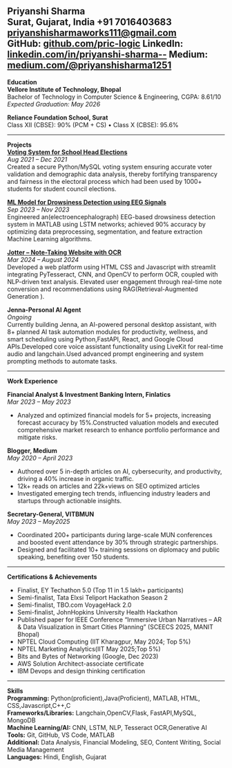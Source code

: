 **Priyanshi Sharma**  
 Surat, Gujarat, India   \+91 7016403683  [priyanshisharmaworks111@gmail.com](mailto:priyanshisharmaworks111@gmail.com)  
GitHub: [github.com/pric-logic](https://github.com/pric-logic)  LinkedIn: [linkedin.com/in/priyanshi-sharma--](https://www.linkedin.com/in/priyanshi-sharma--/) Medium: [medium.com/@priyanshisharma1251](http://medium.com/@priyanshisharma1251)   
---

**Education**  
 **Vellore Institute of Technology, Bhopal**  
 Bachelor of Technology in Computer Science & Engineering, CGPA: 8.61/10  
 *Expected Graduation: May 2026*

**Reliance Foundation School, Surat**  
 Class XII (CBSE): 90% (PCM \+ CS) • Class X (CBSE): 95.6%

---

**Projects**  
[**Voting System for School Head Elections**](https://github.com/pric-logic/voting-python-program)  
 *Aug 2021 – Dec 2021*  
 Created a secure Python/MySQL voting system ensuring accurate voter validation and demographic data analysis, thereby fortifying transparency and fairness in the electoral process which had been used by 1000+ students for student council elections.

[**ML Model for Drowsiness Detection using EEG Signals**](https://github.com/pric-logic/ML-model-for-Drowsiness-Detection-using-EEG-Signals)  
 *Sep 2023 – Nov 2023*  
 Engineered an(electroencephalograph) EEG-based drowsiness detection system in MATLAB using LSTM networks; achieved 90% accuracy by optimizing data preprocessing, segmentation, and feature extraction Machine Learning algorithms.

[**Jotter – Note-Taking Website with OCR**](https://github.com/pric-logic/Jotter-Note-Taking)  
 *Mar 2024 – August 2024*  
 Developed a web platform using HTML CSS and Javascript with streamlit  integrating PyTesseract, CNN, and OpenCV to perform OCR, coupled with NLP-driven text analysis. Elevated user engagement through real-time note conversion and recommendations using RAG(Retrieval-Augmented Generation ).

**Jenna-Personal AI Agent**  
*Ongoing*  
Currently building Jenna, an AI-powered personal desktop assistant, with 8+ planned AI task automation modules for productivity, wellness, and smart scheduling using Python,FastAPI, React, and Google Cloud APIs.Developed core voice assistant functionality using LiveKit for real-time audio and  langchain.Used advanced prompt engineering and system prompting methods to automate tasks.

---

**Work Experience**

**Financial Analyst & Investment Banking Intern, Finlatics**  
 *Mar 2023 – May 2023*

* Analyzed and optimized financial models for 5+ projects, increasing forecast accuracy by 15%.Constructed valuation models and executed comprehensive market research to enhance portfolio performance and mitigate risks.


**Blogger, Medium**  
 *May 2020 – April 2023*

* Authored over 5 in-depth articles on AI, cybersecurity, and productivity, driving a 40% increase in organic traffic.  
* 12k+ reads on articles and 22k+views on SEO optimized articles  
* Investigated emerging tech trends, influencing industry leaders and startups through actionable insights.


**Secretary-General, VITBMUN**   
 *May 2023 – May2025*

* Coordinated 200+ participants during large-scale MUN conferences and boosted event attendance by 30% through strategic partnerships.  
* Designed and facilitated 10+ training sessions on diplomacy and public speaking, benefiting over 150 students.

---

**Certifications & Achievements**

* Finalist, EY Techathon 5.0 (Top 11 in 1.5 lakh+ participants)  
* Semi-finalist, Tata Elxsi Teliport Hackathon Season 2  
* Semi-finalist, TBO.com VoyageHack 2.0  
* Semi-finalist, JohnHopkins University Health Hackathon  
* Published paper for IEEE Conference “Immersive Urban Narratives – AR & Data Visualization in Smart Cities Planning” (SCEECS 2025, MANIT Bhopal)  
* NPTEL Cloud Computing (IIT Kharagpur, May 2024; Top 5%)  
* NPTEL Marketing Analytics(IIT May 2025;Top 5%)  
* Bits and Bytes of Networking (Google, Dec 2023\)  
* AWS Solution Architect-associate certificate  
* IBM Devops and design thinking certification

---

**Skills**  
**Programming:** Python(proficient),Java(Proficient), MATLAB, HTML, CSS,Javascript,C++,C  
**Frameworks/Libraries:** Langchain,OpenCV,Flask, FastAPI,MySQL, MongoDB  
**Machine Learning/AI:** CNN, LSTM, NLP, Tesseract OCR,Generative AI  
**Tools:** Git, GitHub, VS Code, MATLAB  
**Additional:** Data Analysis, Financial Modeling, SEO, Content Writing, Social Media Management  
**Languages:** Hindi, English, Gujarat